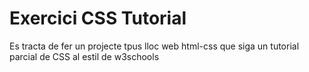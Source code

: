 # Exercici CSS Tutorial
Es tracta de fer un projecte tpus lloc web html-css que siga un tutorial parcial de CSS al estil de w3schools
